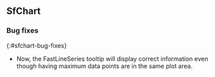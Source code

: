 ## SfChart

### Bug fixes
{:#sfchart-bug-fixes}

* Now, the FastLineSeries tooltip will display correct information even though having maximum data points are in the same plot area.